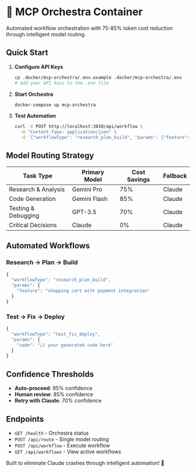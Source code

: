 # 🎼 MCP Orchestra Container

Automated workflow orchestration with 75-85% token cost reduction through intelligent model routing.

## Quick Start

1. **Configure API Keys**
   ```bash
   cp .docker/mcp-orchestra/.env.example .docker/mcp-orchestra/.env
   # Add your API keys to the .env file
   ```

2. **Start Orchestra**
   ```bash
   docker-compose up mcp-orchestra
   ```

3. **Test Automation**
   ```bash
   curl -X POST http://localhost:3010/api/workflow \
     -H "Content-Type: application/json" \
     -d '{"workflowType": "research_plan_build", "params": {"feature": "user authentication"}}'
   ```

## Model Routing Strategy

| Task Type | Primary Model | Cost Savings | Fallback |
|-----------|---------------|--------------|----------|
| Research & Analysis | Gemini Pro | 75% | Claude |
| Code Generation | Gemini Flash | 85% | Claude |
| Testing & Debugging | GPT-3.5 | 70% | Claude |
| Critical Decisions | Claude | 0% | Claude |

## Automated Workflows

### Research → Plan → Build
```javascript
{
  "workflowType": "research_plan_build",
  "params": {
    "feature": "shopping cart with payment integration"
  }
}
```

### Test → Fix → Deploy
```javascript
{
  "workflowType": "test_fix_deploy", 
  "params": {
    "code": "// your generated code here"
  }
}
```

## Confidence Thresholds

- **Auto-proceed**: 95% confidence
- **Human review**: 85% confidence  
- **Retry with Claude**: 70% confidence

## Endpoints

- `GET /health` - Orchestra status
- `POST /api/route` - Single model routing
- `POST /api/workflow` - Execute workflow
- `GET /api/workflows` - View active workflows

Built to eliminate Claude crashes through intelligent automation! 🚀